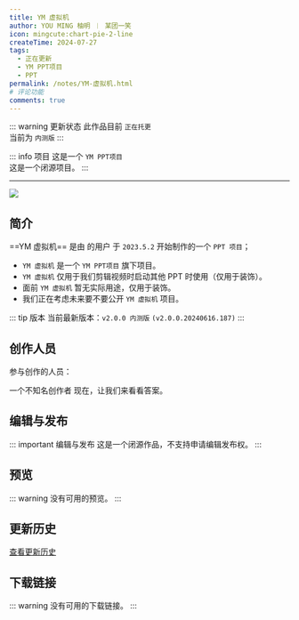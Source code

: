 ```yaml
---
title: YM 虚拟机
author: YOU MING 柚明 ︱ 某团一笑
icon: mingcute:chart-pie-2-line
createTime: 2024-07-27
tags:
  - 正在更新
  - YM PPT项目
  - PPT
permalink: /notes/YM-虚拟机.html
# 评论功能
comments: true
---
```


::: warning 更新状态
此作品目前 `正在托更`  
当前为 `内测版`
:::

::: info 项目
这是一个 `YM PPT项目`  
这是一个闭源项目。
:::

---

![](https://image.youming.us.kg/xnj.png)

## <Icon name="mingcute:document-line" color="currentColor" /> 简介

==YM 虚拟机== 是由 <Badge text="Youming 工作室" type="tip" /> 的用户 <Badge text="YOU MING 柚明" type="info" /> 于 `2023.5.2` 开始制作的一个 `PPT 项目`；

- `YM 虚拟机` 是一个 `YM PPT项目` 旗下项目。
- `YM 虚拟机` 仅用于我们剪辑视频时启动其他 PPT 时使用（仅用于装饰）。
- 面前 `YM 虚拟机` 暂无实际用途，仅用于装饰。
- 我们正在考虑未来要不要公开 `YM 虚拟机` 项目。

::: tip 版本
当前最新版本：`v2.0.0 内测版` `(v2.0.0.20240616.187)`
:::

## <Icon name="mingcute:contacts-3-line" color="currentColor" /> 创作人员

参与创作的人员：<Badge text="YOU MING 柚明" type="info" /> <Badge text="某团一笑" type="info" />

<LinkCard title="YOU MING 柚明" icon="https://image.youming.us.kg/ym-ys.png" href="/notes/更多/工作室.html#you-ming-柚明">
    一个不知名创作者
</LinkCard>

<LinkCard title="某团一笑" icon="https://image.youming.us.kg/tx-2-ys.png" href="/notes/更多/工作室.html#某团一笑">
    现在，让我们来看看答案。
</LinkCard>

## <Icon name="mingcute:pencil-3-line" color="currentColor" /> 编辑与发布

::: important 编辑与发布
这是一个闭源作品，不支持申请编辑发布权。
:::

## <Icon name="mingcute:eye-2-line" color="currentColor" /> 预览

::: warning
没有可用的预览。
:::

## <Icon name="mingcute:history-anticlockwise-line" color="currentColor" /> 更新历史

[查看更新历史](/notes/更新历史/YM-虚拟机.html)

## <Icon name="mingcute:arrow-to-down-line" color="currentColor" /> 下载链接

::: warning
没有可用的下载链接。
:::